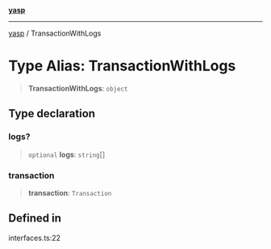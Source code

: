 [**yasp**](../README.md)

***

[yasp](../README.md) / TransactionWithLogs

# Type Alias: TransactionWithLogs

> **TransactionWithLogs**: `object`

## Type declaration

### logs?

> `optional` **logs**: `string`[]

### transaction

> **transaction**: `Transaction`

## Defined in

interfaces.ts:22
